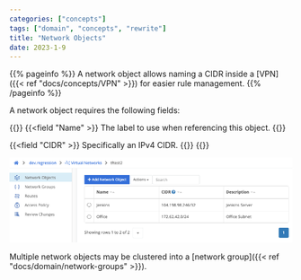 ```yaml
---
categories: ["concepts"]
tags: ["domain", "concepts", "rewrite"]
title: "Network Objects"
date: 2023-1-9
---
```


{{% pageinfo %}}
A network object allows naming a CIDR inside a [VPN]({{< ref "docs/concepts/VPN" >}}) for easier rule management.
{{% /pageinfo %}}

A network object requires the following fields:

{{<fields>}}
{{<field "Name" >}}
The label to use when referencing this object.
{{</field >}}

{{<field "CIDR" >}}
Specifically an IPv4 CIDR.
{{</field >}}
{{</fields>}}

![img](network-objects.png)

Multiple network objects may be clustered into a [network group]({{< ref "docs/domain/network-groups" >}}).
